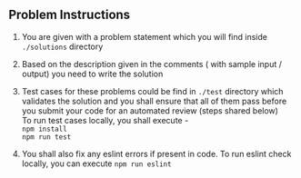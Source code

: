 ## Problem Instructions

1.  You are given with a problem statement which you will find inside `./solutions` directory  
2. Based on the description given in the comments ( with sample input / output) you need to write the solution
3.  Test cases for these problems could be find in `./test` directory which validates the solution and you shall ensure that all of them pass before you submit your code for an automated review (steps shared below)    
    To run test cases locally, you shall execute -  
    `npm install`  
    `npm run test`  
  
4.  You shall also fix any eslint errors if present in code. To run eslint check locally, you can execute `npm run eslint`  


